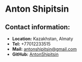 # Anton Shipitsin

## Contact information:
* **Location:** Kazakhstan, Almaty 
*  **Tel:** +77012233515
*  **Mail:** antonshipitsin@gmail.com
*  **GitHub:** [AntonShipitsin](https://github.com/AntonShipitsin) 
